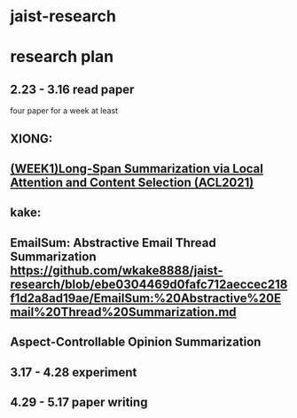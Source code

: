 # jaist-research
research plan
=======
2.23 - 3.16 read paper
------
four paper for a week at least


XIONG: 
------
[(WEEK1)Long-Span Summarization via Local Attention and Content Selection (ACL2021)]()
------



kake:
-----
EmailSum: Abstractive Email Thread Summarization\
https://github.com/wkake8888/jaist-research/blob/ebe0304469d0fafc712aeccec218f1d2a8ad19ae/EmailSum:%20Abstractive%20Email%20Thread%20Summarization.md
-------------

Aspect-Controllable Opinion Summarization
-----

3.17 - 4.28 experiment
------------------

4.29 - 5.17 paper writing
-------------------------


